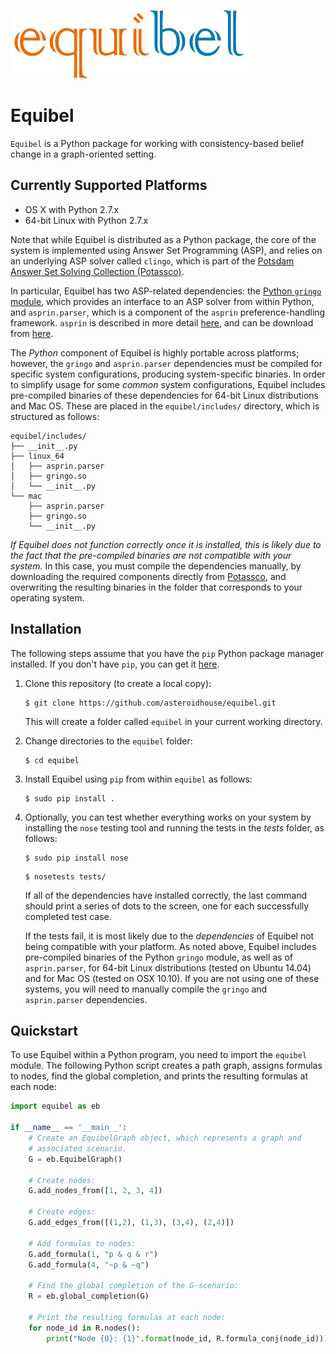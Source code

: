 ![Equibel](equibel_logo.png)

# Equibel


`Equibel` is a Python package for working with consistency-based belief change in a 
graph-oriented setting. 


## Currently Supported Platforms

* OS X with Python 2.7.x
* 64-bit Linux with Python 2.7.x

Note that while Equibel is distributed as a Python package, the core of the system is 
implemented using Answer Set Programming (ASP), and relies on an underlying ASP solver 
called `clingo`, which is part of the 
[Potsdam Answer Set Solving Collection (Potassco)](http://potassco.sourceforge.net). 

In particular, Equibel has two ASP-related dependencies: 
the [Python `gringo` module](http://potassco.sourceforge.net/gringo.html), which provides an 
interface to an ASP solver from within Python, and `asprin.parser`, which is a component of 
the `asprin` preference-handling framework. `asprin` is described in more detail 
[here](http://www.cs.uni-potsdam.de/asprin/), and can be download from 
[here](https://sourceforge.net/projects/potassco/files/asprin/).

The *Python* component of Equibel is highly portable across platforms; however, the `gringo`
and `asprin.parser` dependencies must be compiled for specific system configurations, producing 
system-specific binaries.
In order to simplify usage for some _common_ system configurations, Equibel includes pre-compiled 
binaries of these dependencies for 64-bit Linux distributions and Mac OS. These are placed in 
the `equibel/includes/` directory, which is structured as follows:

```
equibel/includes/
├── __init__.py
├── linux_64
│   ├── asprin.parser
│   ├── gringo.so
│   └── __init__.py
└── mac
    ├── asprin.parser
    ├── gringo.so
    └── __init__.py
```

*If Equibel does not function correctly once it is installed, this is likely due to the fact that 
the pre-compiled binaries are not compatible with your system.* In this case, you must compile 
the dependencies manually, by downloading the required components directly from 
[Potassco](http://potassco.sourceforge.net), and overwriting the resulting binaries in the folder 
that corresponds to your operating system.


## Installation

The following steps assume that you have the `pip` Python package manager 
installed. If you don't have `pip`, you can get it [here](https://pip.pypa.io/en/latest/installing.html).

1. Clone this repository (to create a local copy):
    
    ```
    $ git clone https://github.com/asteroidhouse/equibel.git
    ```

    This will create a folder called `equibel` in your current working directory.

2. Change directories to the `equibel` folder:
    
    ```
    $ cd equibel
    ```


3. Install Equibel using `pip` from within `equibel` as follows:

    ```
    $ sudo pip install .
    ```

4. Optionally, you can test whether everything works on your system by installing the `nose` 
   testing tool and running the tests in the _tests_ folder, as follows:
    
    ```
    $ sudo pip install nose
    ```
    
    ```
    $ nosetests tests/
    ```

    If all of the dependencies have installed correctly, the last command should print a series 
    of dots to the screen, one for each successfully completed test case.
   
    If the tests fail, it is most likely due to the *dependencies* of Equibel not being compatible 
    with your platform. As noted above, Equibel includes pre-compiled binaries of the Python `gringo` 
    module, as well as of `asprin.parser`, for 64-bit Linux distributions (tested on Ubuntu 14.04) and 
    for Mac OS (tested on OSX 10.10). If you are not using one of these systems, you will need to 
    manually compile the `gringo` and `asprin.parser` dependencies.

## Quickstart

To use Equibel within a Python program, you need to import the `equibel`
module. The following Python script creates a path graph, assigns formulas 
to nodes, find the global completion, and prints the resulting formulas at 
each node:

```python
import equibel as eb

if __name__ == '__main__':
    # Create an EquibelGraph object, which represents a graph and 
    # associated scenario.
    G = eb.EquibelGraph()

    # Create nodes:
    G.add_nodes_from([1, 2, 3, 4])

    # Create edges:
    G.add_edges_from([(1,2), (1,3), (3,4), (2,4)]) 

    # Add formulas to nodes:
    G.add_formula(1, "p & q & r")
    G.add_formula(4, "~p & ~q")

    # Find the global completion of the G-scenario:
    R = eb.global_completion(G)

    # Print the resulting formulas at each node:
    for node_id in R.nodes():
        print("Node {0}: {1}".format(node_id, R.formula_conj(node_id)))
```

